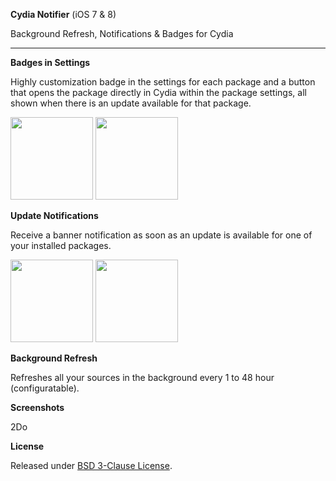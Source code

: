 **Cydia Notifier** (iOS 7 & 8)

Background Refresh, Notifications & Badges for Cydia

---

**Badges in Settings**

Highly customization badge in the settings for each package and a button that opens the package directly in Cydia within the package settings, all shown when there is an update available for that package.

<img width="132" src="http://i.imgur.com/VzS6hA3.png"> <img width="132"  src="http://i.imgur.com/MWgZ6hY.png">

**Update Notifications** 

Receive a banner notification as soon as an update is available for one of your installed packages. 

<img width="132" src="http://i.imgur.com/qzFpOuA.png"> <img width="132"  src="http://i.imgur.com/xHrpHnw.png">


**Background Refresh** 

Refreshes all your sources in the background every 1 to 48 hour (configuratable).

**Screenshots**

2Do


**License**

Released under [BSD 3-Clause License](https://tldrlegal.com/license/bsd-3-clause-license-%28revised%29).
